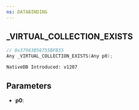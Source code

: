 ```yaml
---
ns: DATABINDING
---
```

## _VIRTUAL_COLLECTION_EXISTS

```c
// 0x37963B56755BFB35
Any _VIRTUAL_COLLECTION_EXISTS(Any p0);
```

```
NativeDB Introduced: v1207
```

## Parameters
* **p0**:
